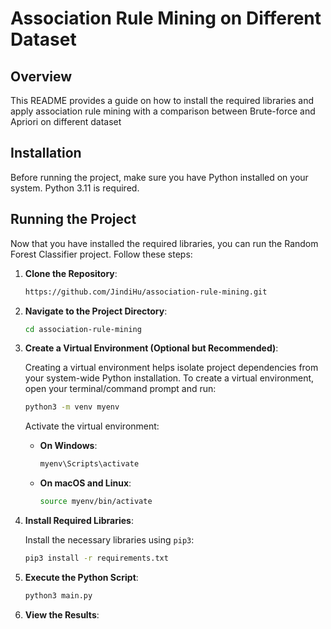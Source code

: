 # Association Rule Mining on Different Dataset

## Overview

This README provides a guide on how to install the required libraries and apply association rule mining with a comparison between Brute-force and Apriori on different dataset 

## Installation

Before running the project, make sure you have Python installed on your system. Python 3.11 is required.

## Running the Project

Now that you have installed the required libraries, you can run the Random Forest Classifier project. Follow these
steps:

1. **Clone the Repository**:
   ```bash
   https://github.com/JindiHu/association-rule-mining.git
   ```

2. **Navigate to the Project Directory**:
   ```bash
   cd association-rule-mining
   ```

3. **Create a Virtual Environment (Optional but Recommended)**:

   Creating a virtual environment helps isolate project dependencies from your system-wide Python installation. To
   create a virtual environment, open your terminal/command prompt and run:

   ```bash
   python3 -m venv myenv
   ```
   Activate the virtual environment:

    - **On Windows**:

      ```bash
      myenv\Scripts\activate
      ```

    - **On macOS and Linux**:

      ```bash
      source myenv/bin/activate
      ```

4. **Install Required Libraries**:

   Install the necessary libraries using `pip3`:

   ```bash
   pip3 install -r requirements.txt
   ```

5. **Execute the Python Script**:
   ```bash
   python3 main.py
   ```

6. **View the Results**:





